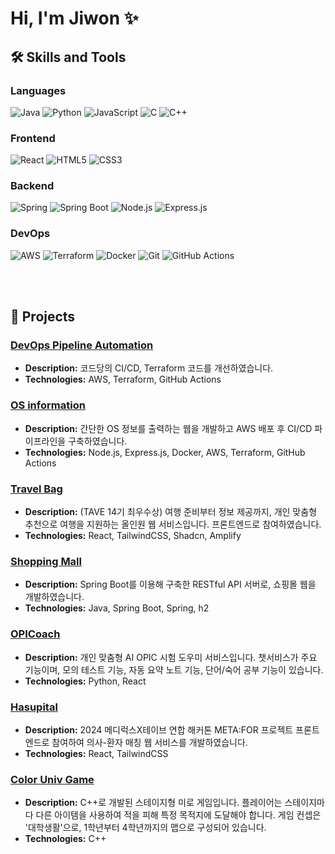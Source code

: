 # Hi, I'm Jiwon ✨

## 🛠 Skills and Tools

### Languages
![Java](https://img.shields.io/badge/Java-007396?style=flat-square&logo=Java&logoColor=white)
![Python](https://img.shields.io/badge/Python-3776AB?style=flat-square&logo=Python&logoColor=white)
![JavaScript](https://img.shields.io/badge/JavaScript-F7DF1E?style=flat-square&logo=JavaScript&logoColor=black)
![C](https://img.shields.io/badge/C-A8B9CC?style=flat-square&logo=C&logoColor=white)
![C++](https://img.shields.io/badge/C++-00599C?style=flat-square&logo=C%2B%2B&logoColor=white)

### Frontend
![React](https://img.shields.io/badge/React-61DAFB?style=flat-square&logo=React&logoColor=black)
![HTML5](https://img.shields.io/badge/HTML5-E34F26?style=flat-square&logo=HTML5&logoColor=white)
![CSS3](https://img.shields.io/badge/CSS3-1572B6?style=flat-square&logo=CSS3&logoColor=white)

### Backend
![Spring](https://img.shields.io/badge/Spring-6DB33F?style=flat-square&logo=Spring&logoColor=white)
![Spring Boot](https://img.shields.io/badge/Spring_Boot-6DB33F?style=flat-square&logo=SpringBoot&logoColor=white)
![Node.js](https://img.shields.io/badge/Node.js-339933?style=flat-square&logo=Node.js&logoColor=white)
![Express.js](https://img.shields.io/badge/Express.js-000000?style=flat-square&logo=Express&logoColor=white)

### DevOps
![AWS](https://img.shields.io/badge/AWS-232F3E?style=flat-square&logo=Amazon%20AWS&logoColor=white)
![Terraform](https://img.shields.io/badge/Terraform-623CE4?style=flat-square&logo=Terraform&logoColor=white)
![Docker](https://img.shields.io/badge/Docker-2496ED?style=flat-square&logo=Docker&logoColor=white)
![Git](https://img.shields.io/badge/Git-F05032?style=flat-square&logo=Git&logoColor=white)
![GitHub Actions](https://img.shields.io/badge/GitHub%20Actions-2088FF?style=flat-square&logo=GitHub%20Actions&logoColor=white)

<br>
<br>

## 🚀 Projects
### [DevOps Pipeline Automation](https://github.com/skkuding/codedang)
- **Description:** 코드당의 CI/CD, Terraform 코드를 개선하였습니다. 
- **Technologies:** AWS, Terraform, GitHub Actions
  
### [OS information](https://github.com/jiwonly/Infra)
- **Description:** 간단한 OS 정보를 출력하는 웹을 개발하고 AWS 배포 후 CI/CD 파이프라인을 구축하였습니다. 
- **Technologies:** Node.js, Express.js, Docker, AWS, Terraform, GitHub Actions

### [Travel Bag](https://github.com/M7-TAVE)
- **Description:** (TAVE 14기 최우수상) 여행 준비부터 정보 제공까지, 개인 맞춤형 추천으로 여행을 지원하는 올인원 웹 서비스입니다. 프론트엔드로 참여하였습니다.
- **Technologies:** React, TailwindCSS, Shadcn, Amplify

### [Shopping Mall](https://github.com/jiwonly/jpashop)
- **Description:** Spring Boot를 이용해 구축한 RESTful API 서버로, 쇼핑몰 웹을 개발하였습니다.
- **Technologies:** Java, Spring Boot, Spring, h2

### [OPICoach](https://github.com/OPICoach/OPICoach)
- **Description:** 개인 맞춤형 AI OPIC 시험 도우미 서비스입니다. 챗서비스가 주요 기능이며, 모의 테스트 기능, 자동 요약 노트 기능, 단어/숙어 공부 기능이 있습니다.
- **Technologies:** Python, React

### [Hasupital](https://github.com/MediluxXTaveHACK-TEAM3/HausPital-Frontend)
- **Description:** 2024 메디럭스X테이브 연합 해커톤 META:FOR 프로젝트 프론트엔드로 참여하여 의사-환자 매칭 웹 서비스를 개발하였습니다.
- **Technologies:** React, TailwindCSS

### [Color Univ Game](https://github.com/jiwonly/ColorUniv)
- **Description:** C++로 개발된 스테이지형 미로 게임입니다. 플레이어는 스테이지마다 다른 아이템을 사용하여 적을 피해 특정 목적지에 도달해야 합니다. 게임 컨셉은 '대학생활'으로, 1학년부터 4학년까지의 맵으로 구성되어 있습니다.
- **Technologies:** C++


